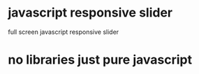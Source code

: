 # javascript responsive slider
 full screen javascript responsive slider

# no libraries just pure javascript

